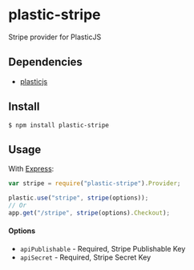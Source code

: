 # plastic-stripe

Stripe provider for PlasticJS

## Dependencies

* [plasticjs](https://github.com/dannytech/plasticjs)

## Install

```
$ npm install plastic-stripe
```

## Usage

With [Express](http://expressjs.com):

```javascript
var stripe = require("plastic-stripe").Provider;

plastic.use("stripe", stripe(options));
// Or
app.get("/stripe", stripe(options).Checkout);
```

#### Options

* `apiPublishable` - Required, Stripe Publishable Key
* `apiSecret` - Required, Stripe Secret Key